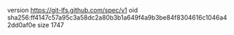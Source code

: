 version https://git-lfs.github.com/spec/v1
oid sha256:ff4147c57a95c3a58dc2a80b3b1a649f4a9b3be84f8304616c1046a42dd0af0e
size 1747
